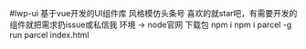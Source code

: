 #lwp-ui
基于vue开发的UI组件库
风格模仿头条号
喜欢的就star吧，有需要开发的组件就把需求扔issue或私信我
环境
-> node官网
下载包
npm i
npm i parcel -g
run
parcel index.html
